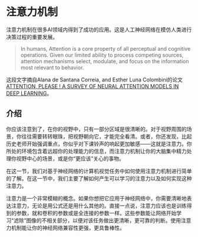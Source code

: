 # 注意力机制

注意力机制在很多AI领域内得到了成功的应用。这是人工神经网络在模仿人类进行决策过程的重要发展。

> In humans, Attention is a core property of all perceptual and cognitive operations. Given our limited ability to process competing sources, attention mechanisms select, modulate, and focus on the information most relevant to behavior.

这段文字摘自Alana de Santana Correia, and Esther Luna Colombini的论文 [ATTENTION, PLEASE ! A SURVEY OF NEURAL ATTENTION MODELS IN DEEP LEARNING](https://arxiv.org/abs/2103.16775)。

## 介绍

你应该注意到了，在你的视野中，只有一部分区域是很清晰的。对于视野周围的场景，你往往需要转转眼珠，把视野朝向它，才能完全看清。或者，你还发现，比起历史老师开始强调重点，你似乎对下课铃声的响起更加敏感——这就是注意力。你所处的环境包含着远超你的处理能力的信息，而注意力机制让你的大脑集中精力处理你视野中心的场景，或是你“更应该”关心的事物。

在这一节，我们对基于神经网络的计算机视觉任务中如何使用注意力机制进行简单的了解。在这一节中，我们主要了解如何产生可以学习的注意力以及如何实现这种注意力。

注意力是一个非常模糊的概念。如果你想把它应用于神经网络中，你需要清晰地表达注意力，无论是用公式还是用什么其他的。直接一点说，注意力应该也是训练得到的参数，就和卷积的参数或是全连接的参数一样。这些参数能让网络开始学习“滤除”图像的不相关部分，以便对该任务做出更清晰，更可靠的判断。使用注意力机制能让你的神经网络兼容性更强，更具鲁棒性。